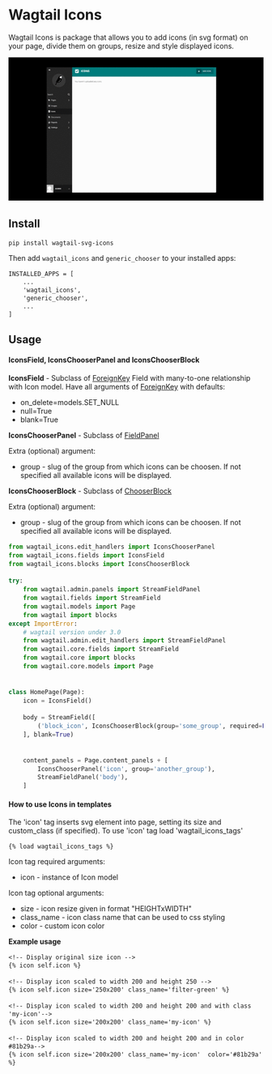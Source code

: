 # Wagtail Icons
Wagtail Icons is package that allows you to add icons (in svg format) on your page, divide them on groups, resize and style displayed icons.

![](images/wagtail_icons.gif)
## Install

```
pip install wagtail-svg-icons
```

Then add `wagtail_icons` and `generic_chooser` to your installed apps:

```
INSTALLED_APPS = [
    ...
    'wagtail_icons',
	'generic_chooser',
	...
]
```

## Usage

#### IconsField, IconsChooserPanel and IconsChooserBlock
**IconsField** - Subclass of [ForeignKey](https://docs.djangoproject.com/en/4.1/ref/models/fields/#foreignkey "ForeignKey") Field with many-to-one relationship with Icon model. Have all arguments of [ForeignKey](https://docs.djangoproject.com/en/4.1/ref/models/fields/#foreignkey "ForeignKey") with defaults:
- on_delete=models.SET_NULL
- null=True
- blank=True

**IconsChooserPanel** - Subclass of [FieldPanel](https://docs.wagtail.org/en/stable/reference/pages/panels.html#fieldpanel "FieldPanel")

Extra (optional) argument:
- group - slug of the group from which icons can be choosen. If not specified all available icons will be displayed.

**IconsChooserBlock** - Subclass of [ChooserBlock](https://github.com/wagtail/wagtail/blob/main/wagtail/blocks/field_block.py#L750 "ChooserBlock")

Extra (optional) argument:
- group - slug of the group from which icons can be choosen. If not specified all available icons will be displayed.

```python
from wagtail_icons.edit_handlers import IconsChooserPanel
from wagtail_icons.fields import IconsField
from wagtail_icons.blocks import IconsChooserBlock

try:
    from wagtail.admin.panels import StreamFieldPanel
    from wagtail.fields import StreamField
    from wagtail.models import Page
    from wagtail import blocks
except ImportError:
    # wagtail version under 3.0
    from wagtail.admin.edit_handlers import StreamFieldPanel
    from wagtail.core.fields import StreamField
    from wagtail.core import blocks
    from wagtail.core.models import Page


class HomePage(Page):
    icon = IconsField()

    body = StreamField([
        ('block_icon', IconsChooserBlock(group='some_group', required=False)),
    ], blank=True)


    content_panels = Page.content_panels + [
        IconsChooserPanel('icon', group='another_group'),
        StreamFieldPanel('body'),
    ]
```

#### How to use Icons in templates
The 'icon' tag inserts svg element into page, setting its size and custom_class (if specified). To use 'icon' tag load 'wagtail_icons_tags'
```
{% load wagtail_icons_tags %}
```
Icon tag required arguments:
- icon - instance of Icon model

Icon tag optional arguments:
- size - icon resize given in format "HEIGHTxWIDTH"
- class_name - icon class name that can be used to css styling
- color - custom icon color

**Example usage**
```
<!-- Display original size icon -->
{% icon self.icon %}

<!-- Display icon scaled to width 200 and height 250 -->
{% icon self.icon size='250x200' class_name='filter-green' %}

<!-- Display icon scaled to width 200 and height 200 and with class 'my-icon'-->
{% icon self.icon size='200x200' class_name='my-icon' %}

<!-- Display icon scaled to width 200 and height 200 and in color #81b29a-->
{% icon self.icon size='200x200' class_name='my-icon'  color='#81b29a' %}
```